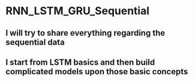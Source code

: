 # RNN_LSTM_GRU_Sequential
## I will try to share everything regarding the sequential data  
## I start from LSTM basics and then build complicated models upon those basic concepts
